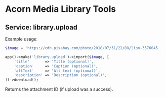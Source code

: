# Acorn Media Library Tools

## Service: library.upload

Example usage:

```php
$image = 'https://cdn.pixabay.com/photo/2018/07/31/22/08/lion-3576045__340.jpg';

app()->make('library.upload')->import($image, [
    'title'       => 'Title (optional)',
    'caption'     => 'Caption (optional)',
    'altText'     => 'Alt text (optional)',
    'description' => 'Description (optional)',
])->download();
```

Returns the attachment ID (if upload was a success).
